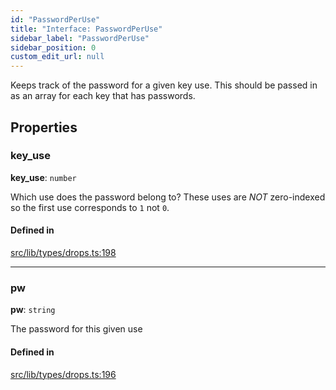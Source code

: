 ```yaml
---
id: "PasswordPerUse"
title: "Interface: PasswordPerUse"
sidebar_label: "PasswordPerUse"
sidebar_position: 0
custom_edit_url: null
---
```


Keeps track of the password for a given key use. This should be passed in as an array for each key that has passwords.

## Properties

### key\_use

 **key\_use**: `number`

Which use does the password belong to? These uses are *NOT* zero-indexed so the first use corresponds to `1` not `0`.

#### Defined in

[src/lib/types/drops.ts:198](https://github.com/keypom/keypom-js/blob/5eb1fcc/src/lib/types/drops.ts#L198)

___

### pw

 **pw**: `string`

The password for this given use

#### Defined in

[src/lib/types/drops.ts:196](https://github.com/keypom/keypom-js/blob/5eb1fcc/src/lib/types/drops.ts#L196)
